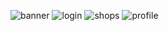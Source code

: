 ![banner ](https://github.com/Amritha-172/coza-store/assets/149568964/88e25eaf-88d5-435d-ac6f-dfbfc827c608)
![login](https://github.com/Amritha-172/coza-store/assets/149568964/8858cbe1-0d8a-43fe-a967-30dc88991794)
![shops](https://github.com/Amritha-172/coza-store/assets/149568964/62ce086c-49a6-46f9-8fdc-578d7547f3a4)
![profile](https://github.com/Amritha-172/coza-store/assets/149568964/8e357804-11de-4417-a043-7971449cd8f1)




